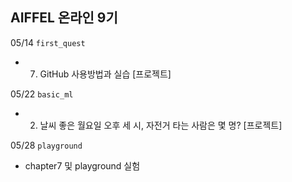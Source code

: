 ## AIFFEL 온라인 9기

05/14 ```first_quest```
- 7. GitHub 사용방법과 실습 [프로젝트]

05/22 ```basic_ml```
- 2. 날씨 좋은 월요일 오후 세 시, 자전거 타는 사람은 몇 명? [프로젝트]

05/28 ```playground```
- chapter7 및 playground 실험
